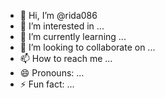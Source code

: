 - 👋 Hi, I’m @rida086
- 👀 I’m interested in ...
- 🌱 I’m currently learning ...
- 💞️ I’m looking to collaborate on ...
- 📫 How to reach me ...
- 😄 Pronouns: ...
- ⚡ Fun fact: ...

<!---
rida086/rida086 is a ✨ special ✨ repository because its `README.md` (this file) appears on your GitHub profile.
You can click the Preview link to take a look at your changes.
--->
